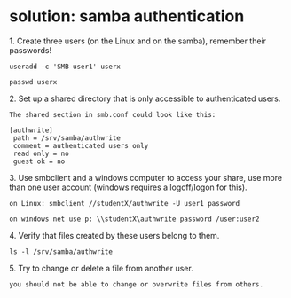 # solution: samba authentication

1\. Create three users (on the Linux and on the samba), remember their
passwords!

    useradd -c 'SMB user1' userx

    passwd userx

2\. Set up a shared directory that is only accessible to authenticated
users.

    The shared section in smb.conf could look like this:

    [authwrite]
     path = /srv/samba/authwrite
     comment = authenticated users only
     read only = no  
     guest ok = no
        

3\. Use smbclient and a windows computer to access your share, use more
than one user account (windows requires a logoff/logon for this).

    on Linux: smbclient //studentX/authwrite -U user1 password

    on windows net use p: \\studentX\authwrite password /user:user2

4\. Verify that files created by these users belong to them.

    ls -l /srv/samba/authwrite

5\. Try to change or delete a file from another user.

    you should not be able to change or overwrite files from others.
